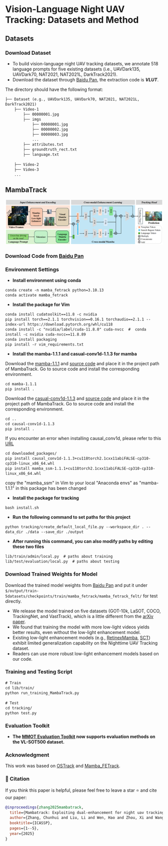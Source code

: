 # Vision-Language Night UAV Tracking: Datasets and Method

## Datasets

### Download Dataset
- To build vision-language night UAV tracking datasets, we annotate 518 language prompts for five existing datasets (i.e., UAVDark135, UAVDark70, NAT2021, NAT2021L, DarkTrack2021).
- Download the dataset through [Baidu Pan](https://pan.baidu.com/s/1ABd-OFuKRrBHKgmub1gwkw?pwd=VLUT), the extraction code is ***VLUT***.

The directory should have the following format:
```
├── Dataset (e.g., UAVDark135, UAVDark70, NAT2021, NAT2021L, DarkTrack2021)
    ├── Video-1
        ├── 00000001.jpg
        ├── imgs
            ├── 00000001.jpg
            ├── 00000002.jpg
            ├── 00000003.jpg
            ...
        ├── attributes.txt
        ├── groundtruth_rect.txt
        ├── language.txt

    ├── Video-2
    ├── Video-3
    ...
```


## MambaTrack

![image](https://github.com/983632847/Awesome-Multimodal-Object-Tracking/blob/main/Nighttime_UAV_Tracking/imgs/MambaTrack.png)

### Download Code from [Baidu Pan](https://pan.baidu.com/s/1Ie4wLPVYGncIaBfjcZSd_Q?pwd=Mamb)

### Environment Settings 
* **Install environment using conda**
```
conda create -n mamba_fetrack python=3.10.13
conda activate mamba_fetrack
```


 * **Install the package for Vim**
```
conda install cudatoolkit==11.8 -c nvidia   
pip install torch==2.1.1 torchvision==0.16.1 torchaudio==2.1.1 --index-url https://download.pytorch.org/whl/cu118   
conda install -c "nvidia/label/cuda-11.8.0" cuda-nvcc  #  conda install -c nvidia cuda-nvcc==11.8.89
conda install packaging  
pip install -r vim_requirements.txt  
```
* **Install the mamba-1.1.1 and casual-conv1d-1.1.3 for mamba**

Download the [mamba-1.1.1](https://github.com/state-spaces/mamba/releases/download/v1.1.1/mamba_ssm-1.1.1+cu118torch2.1cxx11abiFALSE-cp310-cp310-linux_x86_64.whl) and [source code](https://github.com/state-spaces/mamba/archive/refs/tags/v1.1.1.zip) and place it in the project path of MambaTrack. Go to source code and install the corresponding environment.
```
cd mamba-1.1.1
pip install .
```

Download the [casual-conv1d-1.1.3](https://github.com/Dao-AILab/causal-conv1d/releases/download/v1.1.3/causal_conv1d-1.1.3+cu118torch2.1cxx11abiFALSE-cp310-cp310-linux_x86_64.whl) and [source code](https://github.com/Dao-AILab/causal-conv1d/archive/refs/tags/v1.1.3.zip) and place it in the project path of MambaTrack.  Go to source code and install the corresponding environment.
```
cd ..
cd causal-conv1d-1.1.3
pip install .
```

If you encounter an error when installing causal_conv1d, please refer to this [URL](https://blog.csdn.net/weixin_45667052/article/details/136311600)
```
cd downloaded_packages/
pip install causal_conv1d-1.1.3+cu118torch2.1cxx11abiFALSE-cp310-cp310-linux_x86_64.whl
pip install mamba_ssm-1.1.1+cu118torch2.1cxx11abiFALSE-cp310-cp310-linux_x86_64.whl 
```  

copy the "mamba_ssm" in Vim to your local "Anaconda envs" as "mamba-1.1.1" in this package has been changed


* **Install the package for tracking**
```
bash install.sh
```

* **Run the following command to set paths for this project**
```
python tracking/create_default_local_file.py --workspace_dir . --data_dir ./data --save_dir ./output
```

* **After running this command, you can also modify paths by editing these two files**
```
lib/train/admin/local.py  # paths about training
lib/test/evaluation/local.py  # paths about testing
```


### Download Trained Weights for Model 
Download the trained model weights from [Baidu Pan](https://pan.baidu.com/s/1Ie4wLPVYGncIaBfjcZSd_Q?pwd=Mamb) and put it under `$/output/train-5datasets/checkpoints/train/mamba_fetrack/mamba_fetrack_felt/` for test directly.

* We release the model trained on five datasets (GOT-10k, LaSOT, COCO, TrackingNet, and VastTrack), which is a little different from the [arXiv paper](https://arxiv.org/abs/2411.15761).
* We found that training the model with more low-light videos yields better results, even without the low-light enhancement model.
* Existing low-light enhancement models (e.g., [RetinexMamba](https://github.com/YhuoyuH/RetinexMamba), [SCT](https://github.com/vision4robotics/SCT)) exhibit limited generalization capability on the Nighttime UAV Tracking dataset.
* Readers can use more robust low-light enhancement models based on our code.


### Training and Testing Script 
```
# Train
cd lib/train/
python run_training_MambaTrack.py

# Test
cd tracking/
python test.py
```


### Evaluation Toolkit 
* **The [MMOT Evaluation Toolkit](https://github.com/983632847/Awesome-Multimodal-Object-Tracking/tree/main/MMOT_Evaluation_Toolkit) now supports evaluation methods on the VL-SOT500 dataset.**


### Acknowledgment 
This work was based on [OSTrack](https://github.com/botaoye/OSTrack) and [Mamba_FETrack](https://github.com/Event-AHU/Mamba_FETrack).



### :newspaper: Citation 
If you think this paper is helpful, please feel free to leave a star ⭐ and cite our paper:
```bibtex
@inproceedings{zhang2025mambatrack,
  title={Mambatrack: Exploiting dual-enhancement for night uav tracking},
  author={Zhang, Chunhui and Liu, Li and Wen, Hao and Zhou, Xi and Wang, Yanfeng},
  booktitle={ICASSP},
  pages={1--5},
  year={2025}
}
```






